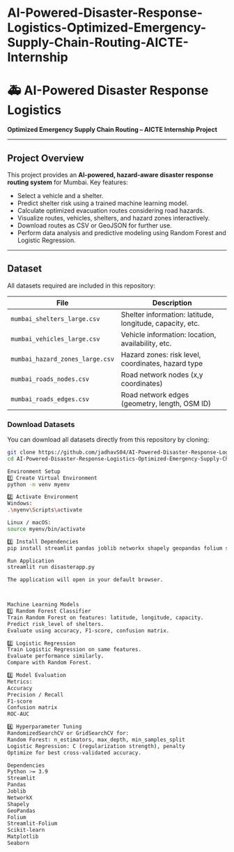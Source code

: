 # AI-Powered-Disaster-Response-Logistics-Optimized-Emergency-Supply-Chain-Routing-AICTE-Internship

# 🚑 AI-Powered Disaster Response Logistics  
**Optimized Emergency Supply Chain Routing – AICTE Internship Project**

---

## Project Overview
This project provides an **AI-powered, hazard-aware disaster response routing system** for Mumbai. Key features:

- Select a vehicle and a shelter.
- Predict shelter risk using a trained machine learning model.
- Calculate optimized evacuation routes considering road hazards.
- Visualize routes, vehicles, shelters, and hazard zones interactively.
- Download routes as CSV or GeoJSON for further use.
- Perform data analysis and predictive modeling using Random Forest and Logistic Regression.

---

## Dataset
All datasets required are included in this repository:

| File | Description |
|------|-------------|
| `mumbai_shelters_large.csv` | Shelter information: latitude, longitude, capacity, etc. |
| `mumbai_vehicles_large.csv` | Vehicle information: location, availability, etc. |
| `mumbai_hazard_zones_large.csv` | Hazard zones: risk level, coordinates, hazard type |
| `mumbai_roads_nodes.csv` | Road network nodes (x,y coordinates) |
| `mumbai_roads_edges.csv` | Road network edges (geometry, length, OSM ID) |

### Download Datasets
You can download all datasets directly from this repository by cloning:

```bash
git clone https://github.com/jadhavS04/AI-Powered-Disaster-Response-Logistics-Optimized-Emergency-Supply-Chain-Routing-AICTE-Internship.git
cd AI-Powered-Disaster-Response-Logistics-Optimized-Emergency-Supply-Chain-Routing-AICTE-Internship

Environment Setup
1️⃣ Create Virtual Environment
python -m venv myenv

2️⃣ Activate Environment
Windows:
.\myenv\Scripts\activate

Linux / macOS:
source myenv/bin/activate

3️⃣ Install Dependencies
pip install streamlit pandas joblib networkx shapely geopandas folium streamlit-folium scikit-learn matplotlib seaborn

Run Application
streamlit run disasterapp.py

The application will open in your default browser.



Machine Learning Models
1️⃣ Random Forest Classifier
Train Random Forest on features: latitude, longitude, capacity.
Predict risk_level of shelters.
Evaluate using accuracy, F1-score, confusion matrix.

2️⃣ Logistic Regression
Train Logistic Regression on same features.
Evaluate performance similarly.
Compare with Random Forest.

3️⃣ Model Evaluation
Metrics:
Accuracy
Precision / Recall
F1-score
Confusion matrix
ROC-AUC

4️⃣ Hyperparameter Tuning
RandomizedSearchCV or GridSearchCV for:
Random Forest: n_estimators, max_depth, min_samples_split
Logistic Regression: C (regularization strength), penalty
Optimize for best cross-validated accuracy.

Dependencies
Python >= 3.9
Streamlit
Pandas
Joblib
NetworkX
Shapely
GeoPandas
Folium
Streamlit-Folium
Scikit-learn
Matplotlib
Seaborn
